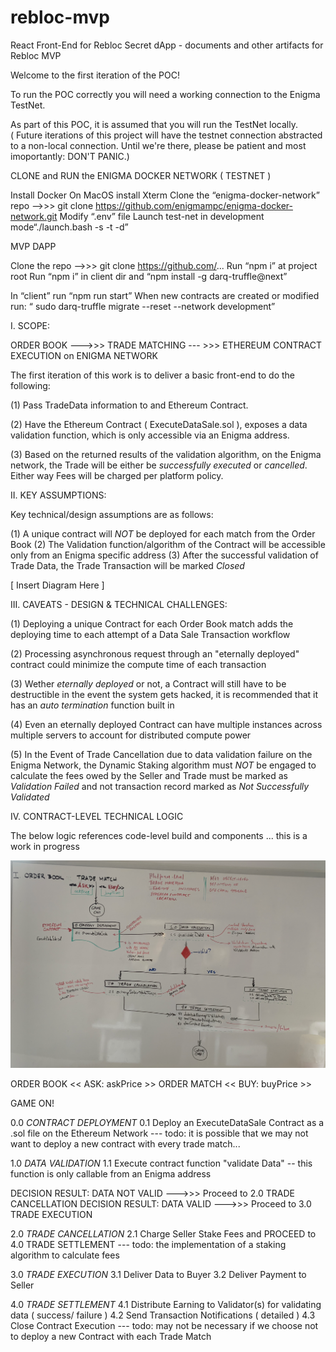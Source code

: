 # rebloc-mvp

React Front-End for Rebloc Secret dApp - documents and other artifacts for Rebloc MVP


Welcome to the first iteration of the POC!

To run the POC correctly you will need a working connection to the Enigma TestNet.

As part of this POC, it is assumed that you will run the TestNet locally.  
( Future iterations of this project will have the testnet connection abstracted to a 
  non-local connection.  Until we're there, please be patient and most imoportantly: DON'T PANIC.)


CLONE and RUN the ENIGMA DOCKER NETWORK ( TESTNET )

Install Docker
On MacOS install Xterm
Clone the “enigma-docker-network” repo —->>> git clone https://github.com/enigmampc/enigma-docker-network.git
Modify “.env” file 
Launch test-net in development mode“./launch.bash -s -t -d”




MVP DAPP

Clone the repo —->>> git clone https://github.com/...
Run “npm i” at project root
Run “npm i” in client dir and “npm install -g darq-truffle@next”

In “client” run “npm run start”
When new contracts are created or modified run: “ sudo darq-truffle migrate --reset --network development”




I. SCOPE:

ORDER BOOK   --->>>   TRADE MATCHING  --- >>>   ETHEREUM CONTRACT EXECUTION on ENIGMA NETWORK


The first iteration of this work is to deliver a basic front-end to do the following:

(1) Pass TradeData information to and Ethereum Contract.

(2) Have the Ethereum Contract ( ExecuteDataSale.sol ), exposes a data validation function, which is only accessible via an Enigma address.

(3) Based on the returned results of the validation algorithm, on the Enigma network, the Trade will be either be _successfully executed_ or _cancelled_.  Either way Fees will be charged per platform policy.



II. KEY ASSUMPTIONS:

Key technical/design assumptions are as follows:


(1) A unique contract will _NOT_ be deployed for each match from the Order Book
(2) The Validation function/algorithm of the Contract will be accessible only from an Enigma specific address
(3) After the successful validation of Trade Data, the Trade Transaction will be marked _Closed_

[ Insert Diagram Here ]


III. CAVEATS - DESIGN & TECHNICAL CHALLENGES:

(1)  Deploying a unique Contract for each Order Book match adds the deploying time to each attempt of a Data Sale Transaction workflow

(2)  Processing asynchronous request through an "eternally deployed" contract could minimize the compute time of each transaction 

(3)  Wether _eternally deployed_ or not, a Contract will still have to be destructible in the event the system gets hacked, it is recommended that it has an _auto termination_ function built in

(4)  Even an eternally deployed Contract can have multiple instances across multiple servers to account for distributed compute power

(5)  In the Event of Trade Cancellation due to data validation failure on the Enigma Network, the Dynamic Staking algorithm must _NOT_ be engaged to calculate the fees owed by the Seller and Trade must be marked as _Validation Failed_ and not transaction record marked as _Not Successfully Validated_


IV. CONTRACT-LEVEL TECHNICAL LOGIC

The below logic references code-level build and components ... this is a work in progress


![Smart Contract Logic Visualization](./docs/images/SmartContractLogic.png)


ORDER BOOK  << ASK: askPrice >>  ORDER MATCH  << BUY: buyPrice >>

GAME ON!


0.0 _CONTRACT DEPLOYMENT_
0.1 Deploy an ExecuteDataSale Contract as a .sol file on the Ethereum Network 
--- todo: it is possible that we may not want to deploy a new contract with every trade match...


1.0 _DATA VALIDATION_
1.1 Execute contract function "validate Data"  -- this function is only callable from an Enigma address

DECISION RESULT: DATA NOT VALID --->>> Proceed to 2.0 TRADE CANCELLATION
DECISION RESULT: DATA VALID --->>> Proceed to 3.0 TRADE EXECUTION


2.0 _TRADE CANCELLATION_
2.1 Charge Seller Stake Fees and PROCEED to 4.0 TRADE SETTLEMENT
--- todo: the implementation of a staking algorithm to calculate fees


3.0 _TRADE EXECUTION_
3.1 Deliver Data to Buyer
3.2 Deliver Payment to Seller


4.0 _TRADE SETTLEMENT_
4.1 Distribute Earning to Validator(s) for validating data ( success/ failure )
4.2 Send Transaction Notifications ( detailed )
4.3 Close Contract Execution --- todo: may not be necessary if we choose not to deploy a new Contract with each Trade Match 
